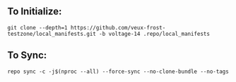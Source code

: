 To Initialize:
--------------

    git clone --depth=1 https://github.com/veux-frost-testzone/local_manifests.git -b voltage-14 .repo/local_manifests


To Sync:
--------

    repo sync -c -j$(nproc --all) --force-sync --no-clone-bundle --no-tags

